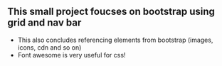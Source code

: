 
## This small project foucses on bootstrap using grid and nav bar
- This also concludes referencing elements from bootstrap (images, icons, cdn and so on)
- Font awesome is very useful for css!
